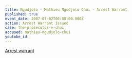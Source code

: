 ```yaml
---
title: Ngudjolo - Mathieu Ngudjolo Chui - Arrest Warrant
published: true
event_date: 2007-07-02T00:00:00.000Z
action: Arrest Warrant Issued
case: the-prosecutor-v-chui
accused: mathieu-ngudjolo-chui
youtube_id:
---
```



[Arrest warrant](http://www.icc-cpi.int/iccdocs/doc/doc453054.PDF)